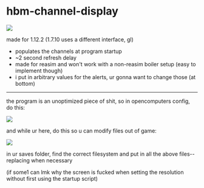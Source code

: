 # hbm-channel-display

![](https://cdn.discordapp.com/attachments/1031544497127030844/1062215636631167066/image-7.png)

made for 1.12.2 (1.7.10 uses a different interface, gl)

- populates the channels at program startup
- ~2 second refresh delay
- made for reasim and won't work with a non-reasim boiler setup (easy to implement though)
- i put in arbitrary values for the alerts, ur gonna want to change those (at bottom)

---

the program is an unoptimized piece of shit, so in opencomputers config, do this:

![](https://gcdnb.pbrd.co/images/Ps7dacxY15TU.png?o=1)

and while ur here, do this so u can modify files out of game:

![](https://gcdnb.pbrd.co/images/fRDgzt65f8pR.png?o=1)

in ur saves folder, find the correct filesystem and put in all the above files--replacing when necessary

(if some1 can lmk why the screen is fucked when setting the resolution without first using the startup script)
